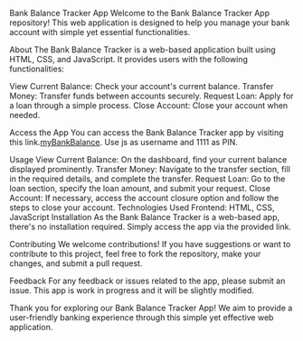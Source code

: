 Bank Balance Tracker App
Welcome to the Bank Balance Tracker App repository! This web application is designed to help you manage your bank account with simple yet essential functionalities.

About
The Bank Balance Tracker is a web-based application built using HTML, CSS, and JavaScript. It provides users with the following functionalities:

View Current Balance: Check your account's current balance.
Transfer Money: Transfer funds between accounts securely.
Request Loan: Apply for a loan through a simple process.
Close Account: Close your account when needed.

Access the App
You can access the Bank Balance Tracker app by visiting this link.[myBankBalance](https://my-bank-balance-tracker.vercel.app/).
Use js as username and 1111 as  PIN.



Usage
View Current Balance: On the dashboard, find your current balance displayed prominently.
Transfer Money: Navigate to the transfer section, fill in the required details, and complete the transfer.
Request Loan: Go to the loan section, specify the loan amount, and submit your request.
Close Account: If necessary, access the account closure option and follow the steps to close your account.
Technologies Used
Frontend: HTML, CSS, JavaScript
Installation
As the Bank Balance Tracker is a web-based app, there's no installation required. Simply access the app via the provided link.

Contributing
We welcome contributions! If you have suggestions or want to contribute to this project, feel free to fork the repository, make your changes, and submit a pull request.

Feedback
For any feedback or issues related to the app, please submit an issue. This app is work in progress and  it will be slightly modified.

Thank you for exploring our Bank Balance Tracker App! We aim to provide a user-friendly banking experience through this simple yet effective web application.


